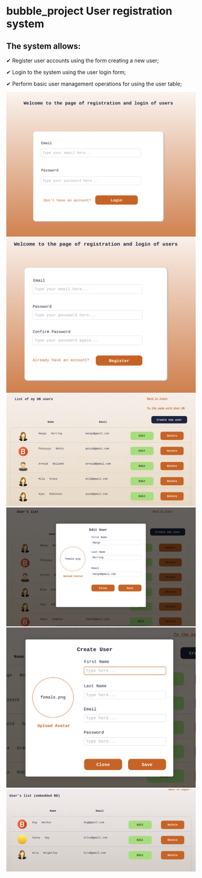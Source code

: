 # bubble_project User registration system

## The system allows:

✔ Register user accounts using the form
creating a new user;

✔ Login to the system using the user login form;

✔ Perform basic user management operations for
using the user table;

 ![login](/assets/login.png) 
 ![sign_up](/assets/sign_up.png) 
 ![myDB_users](/assets/myDB_users.png) 
 ![edit_user](/assets/edit_user.png) 
 ![create_user](/assets/create_user.png) 
 ![users_embaddedDB](/assets/users_embaddedDB.png) 